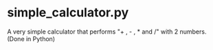 # simple_calculator.py
A very simple calculator that performs "+ , - , * and /" with 2 numbers. (Done in Python)
